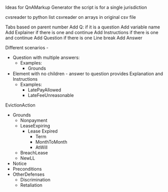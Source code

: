 Ideas for QnAMarkup Generator
the script is for a single jurisdiction 

cvsreader to python list
csvreader on arrays in original csv file

Tabs based on parent number
Add Q: if it is a question
Add variable name
Add Explainer if there is one and continue
Add Instructions if there is one and continue
Add Question if there is one
Line break
Add Answer

Different scenarios -
* Question with multiple answers:
  - Examples:
    - Grounds
* Element with no children - answer to question provides Explanation and Instructions
  - Examples:
    - LatePayAllowed
    - LateFeeUnreasonable
    
    
EvictionAction
 * Grounds
   - Nonpayment
   - LeaseExpiring
     - Lease Expired
       - Term
       - MonthToMonth
       - AtWill
   - BreachLease
   - NewLL
 * Notice
 * Preconditions
 * OtherDefenses
   - Discrimination
   - Retaliation
